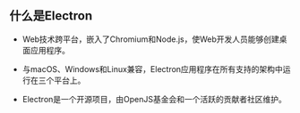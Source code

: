 ## 什么是Electron

- Web技术跨平台，嵌入了Chromium和Node.js，使Web开发人员能够创建桌面应用程序。

- 与macOS、Windows和Linux兼容，Electron应用程序在所有支持的架构中运行在三个平台上。

- Electron是一个开源项目，由OpenJS基金会和一个活跃的贡献者社区维护。

